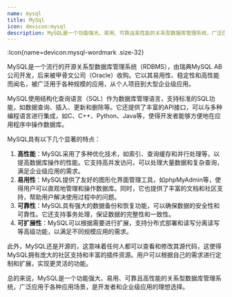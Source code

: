 ```yaml
---
name: mysql
title: MySql
icon: devicon:mysql
description: MySQL是一个功能强大、易用、可靠且高性能的关系型数据库管理系统，广泛应用于各种应用场景，是开发者和企业级应用的理想选择。
---
```



:Icon{name=devicon:mysql-wordmark .size-32}

MySQL是一个流行的开源关系型数据库管理系统（RDBMS），由瑞典MySQL AB公司开发，后来被甲骨文公司（Oracle）收购。它以其易用性、稳定性和高性能而闻名，被广泛用于各种规模的应用，从个人项目到大型企业级应用。

MySQL使用结构化查询语言（SQL）作为数据库管理语言，支持标准的SQL功能，如数据查询、插入、更新和删除等。它还提供了丰富的API接口，可以与多种编程语言进行集成，如C、C++、Python、Java等，使得开发者能够方便地在应用程序中操作数据库。

MySQL具有以下几个显著的特点：

1. **高性能**：MySQL采用了多种优化技术，如索引、查询缓存和并行处理等，以提高数据库操作的性能。它支持高并发访问，可以处理大量数据和复杂查询，满足企业级应用的需求。
2. **易用性**：MySQL提供了友好的图形化界面管理工具，如phpMyAdmin等，使得用户可以直观地管理和操作数据库。同时，它也提供了丰富的文档和社区支持，帮助用户解决使用过程中的问题。
3. **可靠性**：MySQL具有强大的数据备份和恢复功能，可以确保数据的安全性和可靠性。它还支持事务处理，保证数据的完整性和一致性。
4. **可扩展性**：MySQL可以根据需要进行扩展，支持分布式部署和读写分离读写等高级功能，以满足不同规模应用的需求。

此外，MySQL还是开源的，这意味着任何人都可以查看和修改其源代码，这使得MySQL拥有庞大的社区支持和丰富的插件资源。用户可以根据自己的需求进行定制和扩展，实现更灵活的功能。

总的来说，MySQL是一个功能强大、易用、可靠且高性能的关系型数据库管理系统，广泛应用于各种应用场景，是开发者和企业级应用的理想选择。